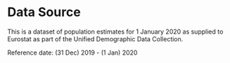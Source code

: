 # Data Source 
This is a dataset of population estimates for 1 January 2020 as supplied to Eurostat as part of the Unified Demographic Data Collection. 

Reference date: (31 Dec) 2019 -  (1 Jan) 2020							
								
								